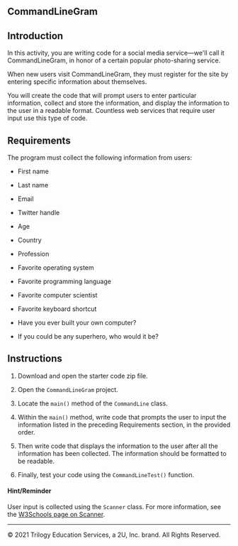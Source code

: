## CommandLineGram

## Introduction

In this activity, you are writing code for a social media service&mdash;we'll call it CommandLineGram, in honor of a certain popular photo-sharing service.

When new users visit CommandLineGram, they must register for the site by entering specific information about themselves.

You will create the code that will prompt users to enter particular information, collect and store the information, and display the information to the user in a readable format. Countless web services that require user input use this type of code.

## Requirements

The program must collect the following information from users:

- First name

- Last name

- Email

- Twitter handle

- Age

- Country

- Profession

- Favorite operating system

- Favorite programming language

- Favorite computer scientist

- Favorite keyboard shortcut

- Have you ever built your own computer?

- If you could be any superhero, who would it be?

## Instructions

1. Download and open the starter code zip file.

2. Open the `CommandLineGram` project.

3. Locate the `main()` method of the `CommandLine` class.

4. Within the `main()` method, write code that prompts the user to input the information listed in the preceding Requirements section, in the provided order.

5. Then write code that displays the information to the user after all the information has been collected. The information should be formatted to be readable.

6. Finally, test your code using the `CommandLineTest()` function.

#### Hint/Reminder

User input is collected using the `Scanner` class. For more information, see the [W3Schools page on Scanner](https://www.w3schools.com/java/java_user_input.asp).


---

© 2021 Trilogy Education Services, a 2U, Inc. brand. All Rights Reserved.

